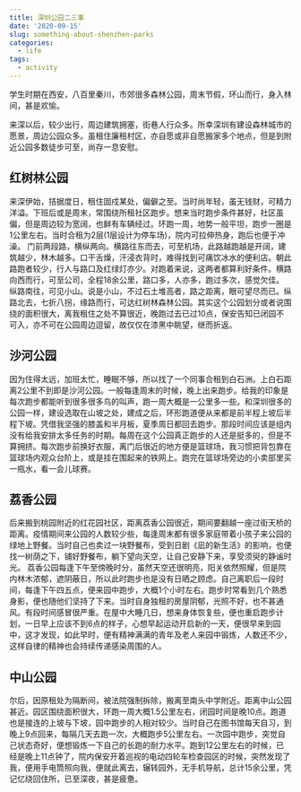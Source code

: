 ```yaml
---
title: 深圳公园二三事
date: '2020-09-15'
slug: something-about-shenzhen-parks
categories:
  - life
tags:
  - activity
---
```

学生时期在西安，八百里秦川，市郊很多森林公园，周末节假，环山而行，身入林间，甚是欢愉。

来深以后，较少出行，周边建筑拥塞，街巷人行众多。所幸深圳有建设森林城市的愿景，周边公园众多。虽租住廉租村区，亦自愿或非自愿搬家多个地点，但是到附近公园多数徒步可至，尚存一息安慰。

## 红树林公园
来深伊始，拮据度日，租住固戍某处，偏僻之至。当时尚年轻，虽无钱财，可精力洋溢。下班后或是周末，常围绕所租社区跑步。想来当时跑步条件甚好，社区虽偏，但是周边较为宽阔，也鲜有车辆经过。环跑一周，地势一般平坦，跑步一圈是1公里左右。当时合租为2层(1层设计为停车场)，院内可拉伸热身，跑后也便于冲澡。
门前两段路，横纵两向。横路往东而去，可至机场，此路越跑越是开阔，建筑越少，林木越多。口干舌燥，汗浸衣背时，难得找到可痛饮冰水的便利店。朝此路跑者较少，行人与路口及红绿灯亦少。对跑着来说，这两者都算利好条件。横路向西而行，可至公司，全程18余公里，路口多，人亦多，跑过多次，感觉欠佳。纵路南往，可见小山。说是小山，不过石土堆高者，路之距离，眼可望尽而已。纵路北去，七折八拐，缘路而行，可达红树林森林公园。其实这个公园划分或者说围绕的面积很大，离我租住之处不算很近，晚跑过去已过10点，保安告知已闭园不可入，亦不可在公园周边逗留，故仅仅在漆黑中眺望，继而折返。

## 沙河公园
因为住得太远，加班太忙，睡眠不够，所以找了一个同事合租到白石洲。上白石距离2公里不到即是沙河公园。一般每逢周末的时候，晚上出来跑步。给我的印象是每次跑步都能听到很多很多鸟的叫声，跑一周大概是一公里多一些。和深圳很多的公园一样，建设选取在山坡之处，建成之后，环形跑道便从来都是前半程上坡后半程下坡。凭借我坚强的膝盖和半月板，夏季周日都回去跑步。那段时间应该是组内没有给我安排太多任务的时期。每周在这个公园真正跑步的人还是挺多的，但是不算拥挤。每次跑步前换好衣服，离门后很近的地方便是篮球场，我习惯把背包靠在篮球场内观众台阶上，或是挂在围起来的铁网上。跑完在篮球场旁边的小卖部里买一瓶水，看一会儿球赛。

## 荔香公园
后来搬到桃园附近的红花园社区，距离荔香公园很近，期间要翻越一座过街天桥的距离。疫情期间来公园的人数较少些，每逢周末都有很多家庭带着小孩子来公园的绿地上野餐。当时自己也卖过一块野餐布，受到日剧《凪的新生活》的影响，也便找一树荫之下，铺好野餐布，躺下望向天空，让自己安静下来，享受须臾的静谧时光。
荔香公园每逢下午至傍晚时分，虽然天空还很明亮，阳关依然照耀，但是院内林木浓郁，遮阴蔽日，所以此时跑步也是没有日晒之顾虑。自己离职后一段时间，每逢下午四五点，便来园中跑步，大概1个小时左右。跑步时常看到几个熟悉身影，便也随他们坚持了下来。当时自身独租的房屋阴郁，光照不好，也不甚通风。有段时间感冒很严重。在屋中大睡几日，想来身体恢复些，便也重启跑步计划，一日早上应该不到6点的样子，心想早起运动开启新的一天，便很早来到园中，这才发现，如此早时，便有精神满满的青年及老人来园中锻炼，人数还不少，这样自律的精神也会持续传递感染周围的人。

## 中山公园
尔后，因原租处为隔断间，被法院强制拆除，搬离至南头中学附近。距离中山公园甚近。园区围绕面积很大，环跑一周大概1.5公里左右，闭园时间是晚10点。跑道也是接连的上坡与下坡，园中跑步的人相对较少。当时自己在图书馆每天自习，到晚上9点回来，每隔几天去跑一次，大概跑步5公里左右。一次园中跑步，突觉自己状态奇好，便想锻炼一下自己的长跑的耐力水平。跑到12公里左右的时候，已经是晚上11点钟了，院内保安开着巡视的电动四轮车检查园区的时候，突然发现了我，便用手电筒照向我，便就此离去，辗转园外，无手机导航，总计15余公里，凭记忆绕回住所，已至深夜，甚是疲惫。